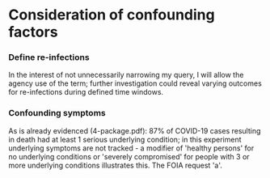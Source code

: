 # Consideration of confounding factors

### Define re-infections
In the interest of not unnecessarily narrowing my query, I will allow the agency use of the term; further investigation could reveal varying outcomes for re-infections during defined time windows.

### Confounding symptoms 
As is already evidenced (4-package.pdf): 87% of COVID-19 cases resulting in death had at least 1 serious underlying condition; in this experiment underlying symptoms are not tracked - a modifier of 'healthy persons' for no underlying conditions or 'severely compromised' for people with 3 or more underlying conditions illustrates this. The FOIA request 'a'.
